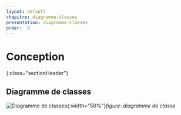 ```yaml
---
layout: default
chapitre: diagramme-classes
presentation: diagramme-classes
order:  8
---
```

# Conception
{:class="sectionHeader"}

<!-- new slide -->

## Diagramme de classes    
![Diagramme de classes](/lab_crud/Gestion-projets/Conception/Diagramme-classe/Images/Diagramme-classe.png){:width="50%"}*figure: diagramme de classe*

<!-- new slide -->
